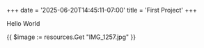 +++
date = '2025-06-20T14:45:11-07:00'
title = 'First Project'
+++

Hello World


{{ $image := resources.Get "IMG_1257.jpg" }}

